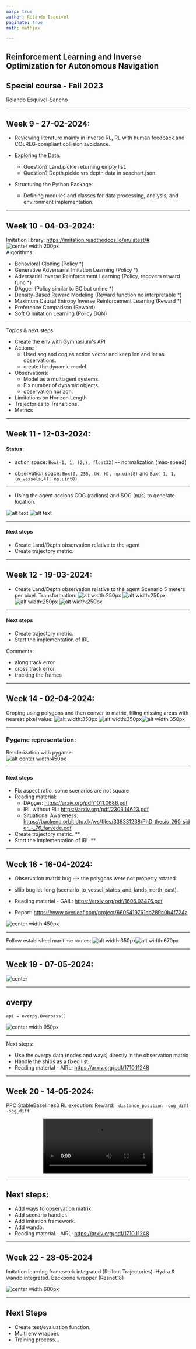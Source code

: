 ```yaml
---
marp: true
author: Rolando Esquivel
paginate: true
math: mathjax

---
```

<style>
    h1 {
        font-size: 100px;
    }
    img[alt~="center"] {
      display: block;
      margin: 0 auto;
    }
</style>

## Reinforcement Learning and Inverse Optimization for Autonomous Navigation

## Special course - Fall 2023
Rolando Esquivel-Sancho

---
## Week 9 - 27-02-2024:

* Reviewing literature mainly in inverse RL, RL with human feedback and COLREG-compliant collision avoidance.

* Exploring the Data:
    * Question? Land.pickle returning empty list.
    * Question? Depth.pickle vrs depth data in seachart.json.

* Structuring the Python Package:
    * Defining modules and classes for data processing, analysis, and environment implementation.

---
## Week 10 - 04-03-2024:

Imitation library: https://imitation.readthedocs.io/en/latest/#
![center width:200px](image.png)
Algorithms:
* Behavioral Cloning (Policy *)
* Generative Adversarial Imitation Learning (Policy *)
* Adversarial Inverse Reinforcement Learning (Policy, recovers reward func *)
* DAgger (Policy similar to BC but online *)
* Density-Based Reward Modeling (Reward function no interpretable *)
* Maximum Causal Entropy Inverse Reinforcement Learning (Reward *)
* Preference Comparison (Reward)
* Soft Q Imitation Learning (Policy DQN)

---
Topics & next steps
* Create the env with Gymnasium's API
* Actions:
    * Used sog and cog as action vector and keep lon and lat as observations.
    * create the dynamic model.
* Observations:
    * Model as a multiagent systems.
    * Fix number of dynamic objects.
    * observation horizon.
* Limitations on Horizon Length
* Trajectories to Transitions.
* Metrics


---
## Week 11 - 12-03-2024:

#### Status:
* action space: `Box(-1, 1, (2,), float32)` -- normalization (max-speed)

* observation space: `Box(0, 255, (W, H), np.uint8)` and `Box(-1, 1, (n_vessels,4), np.uint8)`

---
* Using the agent accions COG (radians) and SOG (m/s) to generate location.

![alt text](image-1.png) ![alt text](image-2.png)


---
#### Next steps
* Create Land/Depth observation relative to the agent
* Create trajectory metric.

---
## Week 12 - 19-03-2024:

* Create Land/Depth observation relative to the agent
Scenario 5 meters per pixel.
Transformation:
![alt width:250px](image-4.png) ![alt  width:250px](image-5.png)![alt  width:250px](image-6.png) ![alt width:250px](image-7.png)

---

#### Next steps
* Create trajectory metric.
* Start the implementation of IRL 

Comments: 
* along track error
* cross track error
* tracking the frames

---
## Week 14 - 02-04-2024:

Croping using polygons and then conver to matrix, filling missing areas with nearest pixel value:
![alt width:350px](image-9.png) ![alt width:350px](image-10.png)![alt  width:350px](image-11.png)


---
### Pygame representation:

Renderization with pygame:
![alt center width:450px](shipping_pygame.gif)

--- 

#### Next steps
* Fix aspect ratio, some scenarios are not square
* Reading material:
    * DAgger: https://arxiv.org/pdf/1011.0686.pdf
    * IRL without RL: https://arxiv.org/pdf/2303.14623.pdf
    * Situational Awareness: https://backend.orbit.dtu.dk/ws/files/338331238/PhD_thesis_260_sider_-_76_farvede.pdf
* Create trajectory metric. **
* Start the implementation of IRL **

---

## Week 16 - 16-04-2024:

* Observation matrix bug --> the polygons were not property rotated.
* sllib bug lat-long (scenario_to_vessel_states_and_lands_north_east).
* Reading material - GAIL: https://arxiv.org/pdf/1606.03476.pdf

* Report: https://www.overleaf.com/project/6605419761cb289c0b4f724a

![center width:450px](image-13.png)

---
Follow established maritime routes:
![alt width:350px](image-15.png)![alt width:670px](image-16.png)


---

## Week 19 - 07-05-2024:

![center](image-17.png)

---
## overpy
`api = overpy.Overpass()`

![center width:950px](image-19.png)

---

Next steps:
- Use the overpy data (nodes and ways) directly in the observation matrix
- Handle the ships as a fixed list.
- Reading material - AIRL: https://arxiv.org/pdf/1710.11248


---
## Week 20 - 14-05-2024:

PPO StableBaselines3 RL execution:
Reward: `-distance_position -cog_diff -sog_diff`
<div style="display: flex; justify-content: center;">
    <video controls src="Screencast 2024-05-14 09:13:11.mp4" title="Title"></video>
</div>

---
## Next steps:
- Add ways to observation matrix.
- Add scenario handler.
- Add imitation framework.
- Add wandb.
- Reading material - AIRL: https://arxiv.org/pdf/1710.11248

---
## Week 22 - 28-05-2024
Imitation learning framework integrated (Rollout Trajectories).
Hydra & wandb integrated.
Backbone wrapper (Resnet18)

![center width:600px](image-20.png)

---

## Next Steps
- Create test/evaluation function.
- Multi env wrapper.
- Training process...

